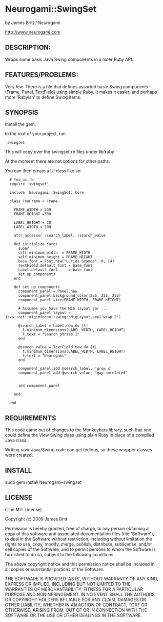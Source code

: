 Neurogami::SwingSet
===================

by James Britt / Neurogami

http://www.neurogami.com


DESCRIPTION:
-------------------

Wraps some basic Java Swing components in a nicer Ruby API.


FEATURES/PROBLEMS:
-------------------

Very few.  There is a file that defines assorted basic Swing components (Frame, Panel, TextField)
using simple Ruby.  It makes it easier, and perhaps more 'Rubyish' to define Swing items.


SYNOPSIS
------------

Install the gem.

In the root of your project, run 

     swingset
  

This will copy over the swingset.rb files under lib/ruby

At the moment there are not options for other paths. 

You can then create a UI class like so:

      # foo_ui.rb
      require 'swingset'

      include  Neurogami::SwingSet::Core

      class FooFrame < Frame   

        FRAME_WIDTH = 500
        FRAME_HEIGHT =300 

        LABEL_HEIGHT = 20
        LABEL_WIDTH = 200

        attr_accessor :search_label, :search_value

        def initialize *args
          super
          self.minimum_width  = FRAME_WIDTH
          self.minimum_height = FRAME_HEIGHT
          base_font = Font.new("Lucida Grande", 0, 14)
          TextField.default_font = base_font 
          Label.default_font     = base_font 
          set_up_components
        end

        def set_up_components
          component_panel = Panel.new
          component_panel.background_color(255, 255, 255)
          component_panel.size(FRAME_WIDTH, FRAME_HEIGHT)
          
          # Assumes you have the MiG layout jar ...
          component_panel.layout = Java::net::miginfocom::swing::MigLayout.new("wrap 2")

          @search_label = Label.new do |l|
            l.minimum_dimensions(LABEL_WIDTH, LABEL_HEIGHT)
            l.text = "Search phrase 1"
          end

          @search_value = TextField.new do |t|
            t.minimum_dimensions(LABEL_WIDTH, LABEL_HEIGHT)
            t.text = "Neurogami"
          end

          component_panel.add @search_label, 'grow x'
          component_panel.add @search_value, "gap unrelated"


          add component_panel

        end

      end


REQUIREMENTS
-------------------

This code came out of changes to the Monkeybars library, such that one could define the View Swing
class using plain Ruby in place of a compiled Java class.

Writing rawr Java/Swing code can get tedious, so these wrapper classes were created.


INSTALL
-------------------

sudo gem install Neurogami-swingset

LICENSE
--------------

(The MIT License)

Copyright (c) 2009 James Britt

Permission is hereby granted, free of charge, to any person obtaining
a copy of this software and associated documentation files (the
'Software'), to deal in the Software without restriction, including
without limitation the rights to use, copy, modify, merge, publish,
distribute, sublicense, and/or sell copies of the Software, and to
permit persons to whom the Software is furnished to do so, subject to
the following conditions:

The above copyright notice and this permission notice shall be
included in all copies or substantial portions of the Software.

THE SOFTWARE IS PROVIDED 'AS IS', WITHOUT WARRANTY OF ANY KIND,
EXPRESS OR IMPLIED, INCLUDING BUT NOT LIMITED TO THE WARRANTIES OF
MERCHANTABILITY, FITNESS FOR A PARTICULAR PURPOSE AND NONINFRINGEMENT.
IN NO EVENT SHALL THE AUTHORS OR COPYRIGHT HOLDERS BE LIABLE FOR ANY
CLAIM, DAMAGES OR OTHER LIABILITY, WHETHER IN AN ACTION OF CONTRACT,
TORT OR OTHERWISE, ARISING FROM, OUT OF OR IN CONNECTION WITH THE
SOFTWARE OR THE USE OR OTHER DEALINGS IN THE SOFTWARE.
